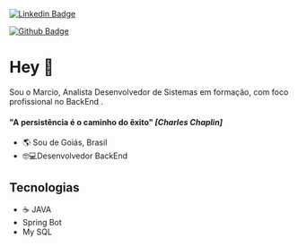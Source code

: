 [![Linkedin Badge](https://img.shields.io/badge/-LinkedIn-blue?style=flat-square&logo=Linkedin&logoColor=white&link=https://www.linkedin.com/in/marcioco/)](https://www.linkedin.com/in/marcioco/)

[![Github Badge](https://img.shields.io/badge/-Github-000?style=flat-square&logo=Github&logoColor=white&link=https://https://github.com/M4rcioOliveira/)](https://github.com/M4rcioOliveira/)


#  Hey 👋

Sou o Marcio, Analista Desenvolvedor de Sistemas em formação, com foco profissional no BackEnd .

####  "A persistência é o caminho do êxito" ***[Charles Chaplin]***

 - 🌎 Sou de Goiás, Brasil
 - 🤓💻Desenvolvedor BackEnd
 
## Tecnologias
 -  ☕ JAVA 
 -  Spring Bot
 - My SQL
